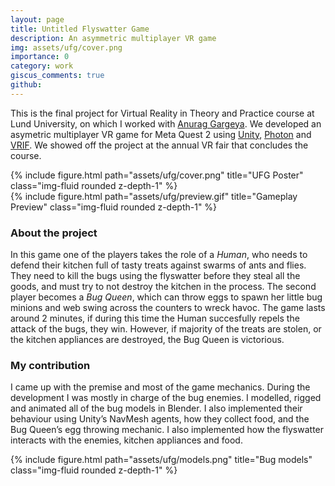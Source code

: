```yaml
---
layout: page
title: Untitled Flyswatter Game 
description: An asymmetric multiplayer VR game 
img: assets/ufg/cover.png
importance: 0
category: work 
giscus_comments: true
github: 
---
```

This is the final project for Virtual Reality in Theory and Practice course at Lund University, on which I worked with [Anurag Gargeya](https://www.linkedin.com/in/anuraggargeya/). We developed an asymetric multiplayer VR game for Meta Quest 2 using [Unity](https://unity.com/), [Photon](https://www.photonengine.com/) and [VRIF](https://wiki.beardedninjagames.com/). We showed off the project at the annual VR fair that concludes the course.

<div class="row">
    <div class="col-sm mt-4 mt-md-0">
        {% include figure.html path="assets/ufg/cover.png" title="UFG Poster" class="img-fluid rounded z-depth-1" %}
    </div>
    <div class="col-sm mt-5 mt-md-0">
        {% include figure.html path="assets/ufg/preview.gif" title="Gameplay Preview" class="img-fluid rounded z-depth-1" %}
    </div>
</div>

### About the project
In this game one of the players takes the role of a _Human_, who needs to defend their kitchen full of tasty treats against swarms of ants and flies. They need to kill the bugs using the flyswatter before they steal all the goods, and must try to not destroy the kitchen in the process. The second player becomes a _Bug Queen_, which can throw eggs to spawn her little bug minions and web swing across the counters to wreck havoc. The game lasts around 2 minutes, if during this time the Human succesfully repels the attack of the bugs, they win. However, if majority of the treats are stolen, or the kitchen appliances are destroyed, the Bug Queen is victorious.

### My contribution
I came up with the premise and most of the game mechanics. During the development I was mostly in charge of the bug enemies. I modelled, rigged and animated all of the bug models in Blender. I also implemented their behaviour using Unity’s NavMesh agents, how they collect food, and the Bug Queen’s egg throwing mechanic. I also implemented how the flyswatter interacts with the enemies, kitchen appliances and food.

{% include figure.html path="assets/ufg/models.png" title="Bug models" class="img-fluid rounded z-depth-1" %}
